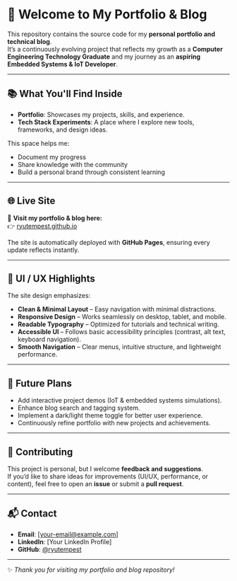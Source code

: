 # 👋 Welcome to My Portfolio & Blog

This repository contains the source code for my **personal portfolio and technical blog**.  
It’s a continuously evolving project that reflects my growth as a **Computer Engineering Technology Graduate** and my journey as an **aspiring Embedded Systems & IoT Developer**.  

---

## 📚 What You'll Find Inside
- **Portfolio**: Showcases my projects, skills, and experience.  
- **Tech Stack Experiments**: A place where I explore new tools, frameworks, and design ideas.  

This space helps me:
- Document my progress  
- Share knowledge with the community  
- Build a personal brand through consistent learning  

---

## 🌐 Live Site
🔗 **Visit my portfolio & blog here:**  
👉 [ryutempest.github.io](https://ryutempest.github.io)

The site is automatically deployed with **GitHub Pages**, ensuring every update reflects instantly.  

---

## 🎨 UI / UX Highlights
The site design emphasizes:
- **Clean & Minimal Layout** – Easy navigation with minimal distractions.  
- **Responsive Design** – Works seamlessly on desktop, tablet, and mobile.  
- **Readable Typography** – Optimized for tutorials and technical writing.  
- **Accessible UI** – Follows basic accessibility principles (contrast, alt text, keyboard navigation).  
- **Smooth Navigation** – Clear menus, intuitive structure, and lightweight performance.  

---

## 🚀 Future Plans
- Add interactive project demos (IoT & embedded systems simulations).  
- Enhance blog search and tagging system.  
- Implement a dark/light theme toggle for better user experience.  
- Continuously refine portfolio with new projects and achievements.  

---

## 🤝 Contributing
This project is personal, but I welcome **feedback and suggestions**.  
If you’d like to share ideas for improvements (UI/UX, performance, or content), feel free to open an **issue** or submit a **pull request**.  

---

## 📬 Contact
- **Email**: [your-email@example.com]  
- **LinkedIn**: [Your LinkedIn Profile]  
- **GitHub**: [@ryutempest](https://github.com/ryutempest)  

---
✨ _Thank you for visiting my portfolio and blog repository!_
